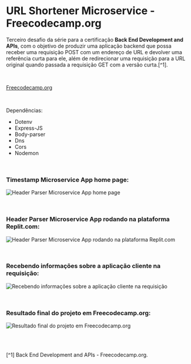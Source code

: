 # URL Shortener Microservice - Freecodecamp.org


Terceiro desafio da série para a certificação **Back End Development and APIs**, com o objetivo de produzir uma aplicação backend que possa receber uma requisição POST com um endereço de URL e devolver uma referência curta para ele, além de redirecionar uma requisição para a URL original quando passada a requisição GET com a versão curta.[^1].

<br />

[Freecodecamp.org](https://www.freecodecamp.org/learn/back-end-development-and-apis/)



<br />


Dependências:

- Dotenv
- Express-JS
- Body-parser
- Dns
- Cors
- Nodemon




<br />

### Timestamp Microservice App home page:          
![Header Parser Microservice App home page](/public/images/)



<br />

### Header Parser Microservice App rodando na plataforma Replit.com:          
![Header Parser Microservice App rodando na plataforma Replit.com](/public/images/)



<br />

### Recebendo informações sobre a aplicação cliente na requisição:          
![Recebendo informações sobre a aplicação cliente na requisição](/public/images/)




<br />

### Resultado final do projeto em Freecodecamp.org:               
![Resultado final do projeto em Freecodecamp.org](/public/images/)



<br />





<br />

[^1] Back End Development and APIs - Freecodecamp.org.






